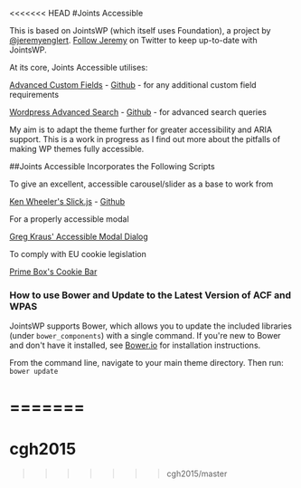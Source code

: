 <<<<<<< HEAD
#Joints Accessible

This is based on JointsWP (which itself uses Foundation), a project by [@jeremyenglert](https://twitter.com/jeremyenglert). [Follow Jeremy](https://twitter.com/jeremyenglert) on Twitter to keep up-to-date with JointsWP.

At its core, Joints Accessible utilises:

[Advanced Custom Fields](http://www.advancedcustomfields.com/) - [Github](https://github.com/elliotcondon/acf) - for any additional custom field requirements

[Wordpress Advanced Search](http://wpadvancedsearch.com/) - [Github](https://github.com/growthspark/wp-advanced-search) - for advanced search queries

My aim is to adapt the theme further for greater accessibility and ARIA support. This is a work in progress as I find out more about the pitfalls of making WP themes fully accessible.

##Joints Accessible Incorporates the Following Scripts

To give an excellent, accessible carousel/slider as a base to work from

[Ken Wheeler's Slick.js](http://kenwheeler.github.io/slick/) - [Github](https://github.com/kenwheeler/slick/)

For a properly accessible modal

[Greg Kraus' Accessible Modal Dialog](https://github.com/gdkraus/accessible-modal-dialog)

To comply with EU cookie legislation

[Prime Box's Cookie Bar](http://www.primebox.co.uk/projects/cookie-bar/)

### How to use Bower and Update to the Latest Version of ACF and WPAS
JointsWP supports Bower, which allows you to update the included libraries (under `bower_components`) with a single command. If you're new to Bower and don't have it installed, see [Bower.io](http://bower.io/) for installation instructions. 

From the command line, navigate to your main theme directory. Then run:
`bower update`

=======
=======
# cgh2015
>>>>>>> cgh2015/master
